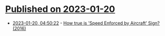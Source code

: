 # [Published on 2023-01-20](index.md)

* [2023-01-20, 04:50:22](https://news.ycombinator.com/item?id=34449381) - [How true is 'Speed Enforced by Aircraft' Sign? (2016)](https://www.kqed.org/news/10953748/how-much-truth-is-there-to-those-speed-enforced-by-aircraft-signs)
